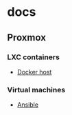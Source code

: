 # docs

## Proxmox

### LXC containers

* [Docker host](https://github.com/funker/docs/blob/main/setup-vm-ansible.md)

### Virtual machines

* [Ansible](https://github.com/funker/docs/blob/main/setup-lxc-docker-host.md)
